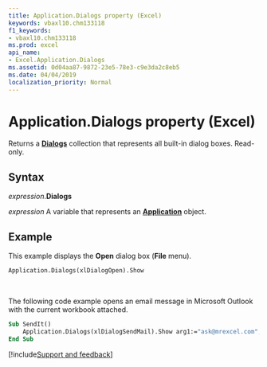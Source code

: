 ```yaml
---
title: Application.Dialogs property (Excel)
keywords: vbaxl10.chm133118
f1_keywords:
- vbaxl10.chm133118
ms.prod: excel
api_name:
- Excel.Application.Dialogs
ms.assetid: 0d04aa87-9872-23e5-78e3-c9e3da2c8eb5
ms.date: 04/04/2019
localization_priority: Normal
---
```



# Application.Dialogs property (Excel)

Returns a **[Dialogs](Excel.Dialogs.md)** collection that represents all built-in dialog boxes. Read-only.


## Syntax

_expression_.**Dialogs**

_expression_ A variable that represents an **[Application](Excel.Application(object).md)** object.


## Example

This example displays the **Open** dialog box (**File** menu).

```vb
Application.Dialogs(xlDialogOpen).Show
```

<br/>

The following code example opens an email message in Microsoft Outlook with the current workbook attached.

```vb
Sub SendIt() 
    Application.Dialogs(xlDialogSendMail).Show arg1:="ask@mrexcel.com", arg2:="This goes in the subject line" 
End Sub
```



[!include[Support and feedback](~/includes/feedback-boilerplate.md)]
